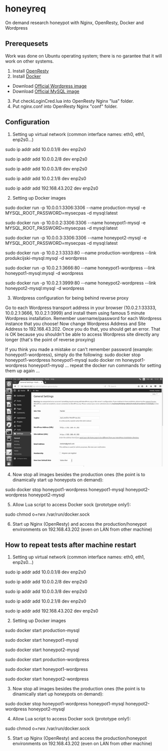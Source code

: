 # honeyreq
On demand research honeypot with Nginx, OpenResty, Docker and Wordpress

## Prerequesets
Work was done on Ubuntu operating system; there is no garantee that it will work on other systems.
1. Install [OpenResty](https://openresty.org/en/installation.html)
2. Install [Docker](https://docs.docker.com/engine/installation/)
- Download [Official Wordpress image](https://hub.docker.com/_/wordpress/)
- Download [Official MySQL image](https://hub.docker.com/_/mysql/)
3. Put checkLoginCred.lua into OpenResty Nginx "lua" folder.
4. Put nginx.conf into OpenResty Nginx "conf" folder.

## Configuration
1. Setting up virtual network (common interface names: eth0, eth1, enp2s0...)

sudo ip addr add 10.0.0.1/8 dev enp2s0

sudo ip addr add 10.0.0.2/8 dev enp2s0 

sudo ip addr add 10.0.0.3/8 dev enp2s0

sudo ip addr add 10.0.2.1/8 dev enp2s0

sudo ip addr add 192.168.43.202 dev enp2s0

2. Setting up Docker images

sudo docker run -p 10.0.0.1:3306:3306 --name production-mysql -e MYSQL_ROOT_PASSWORD=mysecpas -d mysql:latest

sudo docker run -p 10.0.0.2:3306:3306 --name honeypot1-mysql -e MYSQL_ROOT_PASSWORD=mysecpas -d mysql:latest

sudo docker run -p 10.0.0.3:3306:3306 --name honeypot2-mysql -e MYSQL_ROOT_PASSWORD=mysecpas -d mysql:latest

sudo docker run -p 10.0.2.1:3333:80 --name production-wordpress --link produkcijski-mysql:mysql -d wordpress

sudo docker run -p 10.0.2.1:3666:80 --name honeypot1-wordpress --link honeypot1-mysql:mysql -d wordpress

sudo docker run -p 10.0.2.1:3999:80 --name honeypot2-wordpress --link honeypot2-mysql:mysql -d wordpress

3. Wordpress configuration for being behind reverse proxy

Go to each Wordpress transport address in your browser (10.0.2.1:33333, 10.0.2.1:3666, 10.0.2.1:3999) 
and install them using famous 5 minute Wordpress installation. Remember username/password for each Wordpress instance that you choose!
Now change Wordpress Address and Site Address to 192.168.43.202.
Once you do that, you should get an error.
That is OK because you shouldn't be able to access Wordpress site directly any longer (that's the point of reverse proxying)

If you think you made a mistake or can't remember password (example: honeypot1-wordpress), simply do the following:
sudo docker stop honeypot1-wordpress honeypot1-mysql
sudo docker rm honeypot1-wordpress honeypot1-mysql
... repeat the docker run commands for setting them up again ...

![alt text](https://raw.githubusercontent.com/lmateti/honeyreq/master/Wordpress.png)

4. Now stop all images besides the production ones (the point is to dinamically start up honeypots on demand):

sudo docker stop honeypot1-wordpress honeypot1-mysql honeypot2-wordpress honeypot2-mysql

5. Allow Lua script to access Docker sock (prototype only!):

sudo chmod o+rwx /var/run/docker.sock

6. Start up Nginx (OpenResty) and access the production/honeypot environments on 192.168.43.202 (even on LAN from other machine)

## How to repeat tests after machine restart
1. Setting up virtual network (common interface names: eth0, eth1, enp2s0...)

sudo ip addr add 10.0.0.1/8 dev enp2s0

sudo ip addr add 10.0.0.2/8 dev enp2s0 

sudo ip addr add 10.0.0.3/8 dev enp2s0

sudo ip addr add 10.0.2.1/8 dev enp2s0

sudo ip addr add 192.168.43.202 dev enp2s0

2. Setting up Docker images

sudo docker start production-mysql

sudo docker start honeypot1-mysql

sudo docker start honeypot2-mysql

sudo docker start production-wordpress

sudo docker start honeypot1-wordpress

sudo docker start honeypot2-wordpress

3. Now stop all images besides the production ones (the point is to dinamically start up honeypots on demand):

sudo docker stop honeypot1-wordpress honeypot1-mysql honeypot2-wordpress honeypot2-mysql

4. Allow Lua script to access Docker sock (prototype only!):

sudo chmod o+rwx /var/run/docker.sock

5. Start up Nginx (OpenResty) and access the production/honeypot environments on 192.168.43.202 (even on LAN from other machine)
